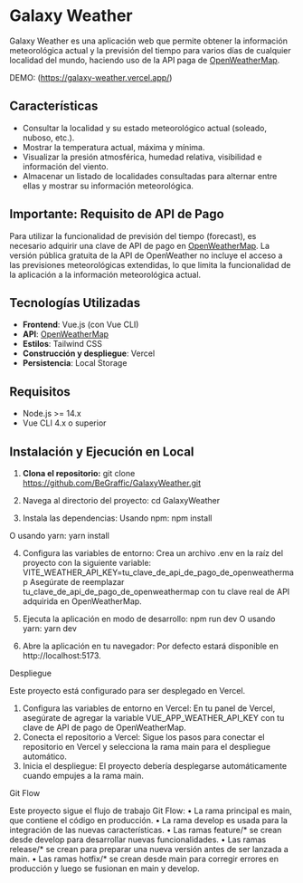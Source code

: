 # Galaxy Weather

Galaxy Weather es una aplicación web que permite obtener la información meteorológica actual y la previsión del tiempo para varios días de cualquier localidad del mundo, haciendo uso de la API paga de [OpenWeatherMap](https://openweathermap.org/).

DEMO: (https://galaxy-weather.vercel.app/)

## Características

- Consultar la localidad y su estado meteorológico actual (soleado, nuboso, etc.).
- Mostrar la temperatura actual, máxima y mínima.
- Visualizar la presión atmosférica, humedad relativa, visibilidad e información del viento.
- Almacenar un listado de localidades consultadas para alternar entre ellas y mostrar su información meteorológica.

## Importante: Requisito de API de Pago

Para utilizar la funcionalidad de previsión del tiempo (forecast), es necesario adquirir una clave de API de pago en [OpenWeatherMap](https://openweathermap.org/price). La versión pública gratuita de la API de OpenWeather no incluye el acceso a las previsiones meteorológicas extendidas, lo que limita la funcionalidad de la aplicación a la información meteorológica actual.

## Tecnologías Utilizadas

- **Frontend**: Vue.js (con Vue CLI)
- **API**: [OpenWeatherMap](https://openweathermap.org/)
- **Estilos**: Tailwind CSS
- **Construcción y despliegue**: Vercel
- **Persistencia**: Local Storage

## Requisitos

- Node.js >= 14.x
- Vue CLI 4.x o superior

## Instalación y Ejecución en Local

1. **Clona el repositorio:**
git clone https://github.com/BeGraffic/GalaxyWeather.git

2.	Navega al directorio del proyecto:
cd GalaxyWeather


3.	Instala las dependencias:
Usando npm:
npm install

O usando yarn:
yarn install


4.	Configura las variables de entorno:
Crea un archivo .env en la raíz del proyecto con la siguiente variable:
VITE_WEATHER_API_KEY=tu_clave_de_api_de_pago_de_openweathermap
Asegúrate de reemplazar tu_clave_de_api_de_pago_de_openweathermap con tu clave real de API adquirida en OpenWeatherMap.


5.	Ejecuta la aplicación en modo de desarrollo:
npm run dev
O usando yarn:
yarn dev


6.	Abre la aplicación en tu navegador:
Por defecto estará disponible en http://localhost:5173.


Despliegue

Este proyecto está configurado para ser desplegado en Vercel.

1.	Configura las variables de entorno en Vercel:
En tu panel de Vercel, asegúrate de agregar la variable VUE_APP_WEATHER_API_KEY con tu clave de API de pago de OpenWeatherMap.
2.	Conecta el repositorio a Vercel:
Sigue los pasos para conectar el repositorio en Vercel y selecciona la rama main para el despliegue automático.
3.	Inicia el despliegue:
El proyecto debería desplegarse automáticamente cuando empujes a la rama main.



Git Flow

Este proyecto sigue el flujo de trabajo Git Flow:
	•	La rama principal es main, que contiene el código en producción.
	•	La rama develop es usada para la integración de las nuevas características.
	•	Las ramas feature/* se crean desde develop para desarrollar nuevas funcionalidades.
	•	Las ramas release/* se crean para preparar una nueva versión antes de ser lanzada a main.
	•	Las ramas hotfix/* se crean desde main para corregir errores en producción y luego se fusionan en main y develop.